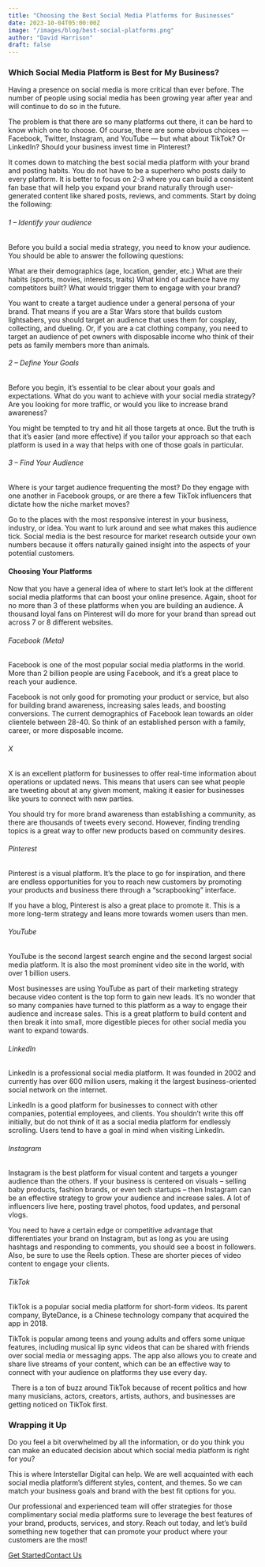 ```yaml
---
title: "Choosing the Best Social Media Platforms for Businesses"
date: 2023-10-04T05:00:00Z
image: "/images/blog/best-social-platforms.png"
author: "David Harrison"
draft: false
---
```



### Which Social Media Platform is Best for My Business?

Having a presence on social media is more critical than ever before. The number of people using social media has been growing year after year and will continue to do so in the future. 

The problem is that there are so many platforms out there, it can be hard to know which one to choose. Of course, there are some obvious choices — Facebook, Twitter, Instagram, and YouTube — but what about TikTok? Or LinkedIn? Should your business invest time in Pinterest? 

It comes down to matching the best social media platform with your brand and posting habits. You do not have to be a superhero who posts daily to every platform. It is better to focus on 2-3 where you can build a consistent fan base that will help you expand your brand naturally through user-generated content like shared posts, reviews, and comments. Start by doing the following: 

 

###### 1 – Identify your audience 

Before you build a social media strategy, you need to know your audience. You should be able to answer the following questions: 

 

What are their demographics (age, location, gender, etc.) 
What are their habits (sports, movies, interests, traits) 
What kind of audience have my competitors built? 
What would trigger them to engage with your brand? 
 

You want to create a target audience under a general persona of your brand. That means if you are a Star Wars store that builds custom lightsabers, you should target an audience that uses them for cosplay, collecting, and dueling. Or, if you are a cat clothing company, you need to target an audience of pet owners with disposable income who think of their pets as family members more than animals. 

 

###### 2 – Define Your Goals 

Before you begin, it’s essential to be clear about your goals and expectations. What do you want to achieve with your social media strategy? Are you looking for more traffic, or would you like to increase brand awareness? 

 

You might be tempted to try and hit all those targets at once. But the truth is that it’s easier (and more effective) if you tailor your approach so that each platform is used in a way that helps with one of those goals in particular. 

 

###### 3 – Find Your Audience 

Where is your target audience frequenting the most? Do they engage with one another in Facebook groups, or are there a few TikTok influencers that dictate how the niche market moves? 

 

Go to the places with the most responsive interest in your business, industry, or idea. You want to lurk around and see what makes this audience tick. Social media is the best resource for market research outside your own numbers because it offers naturally gained insight into the aspects of your potential customers. 

 

#### Choosing Your Platforms 
Now that you have a general idea of where to start let’s look at the different social media platforms that can boost your online presence. Again, shoot for no more than 3 of these platforms when you are building an audience. A thousand loyal fans on Pinterest will do more for your brand than spread out across 7 or 8 different websites. 

 

###### Facebook (Meta)

Facebook is one of the most popular social media platforms in the world. More than 2 billion people are using Facebook, and it’s a great place to reach your audience. 

 

Facebook is not only good for promoting your product or service, but also for building brand awareness, increasing sales leads, and boosting conversions. The current demographics of Facebook lean towards an older clientele between 28-40. So think of an established person with a family, career, or more disposable income. 

 

###### X

X is an excellent platform for businesses to offer real-time information about operations or updated news. This means that users can see what people are tweeting about at any given moment, making it easier for businesses like yours to connect with new parties. 

 

You should try for more brand awareness than establishing a community, as there are thousands of tweets every second. However, finding trending topics is a great way to offer new products based on community desires. 

 

###### Pinterest 

Pinterest is a visual platform. It’s the place to go for inspiration, and there are endless opportunities for you to reach new customers by promoting your products and business there through a “scrapbooking” interface.  

 

If you have a blog, Pinterest is also a great place to promote it. This is a more long-term strategy and leans more towards women users than men. 

 

###### YouTube 

YouTube is the second largest search engine and the second largest social media platform. It is also the most prominent video site in the world, with over 1 billion users. 

 

Most businesses are using YouTube as part of their marketing strategy because video content is the top form to gain new leads. It’s no wonder that so many companies have turned to this platform as a way to engage their audience and increase sales. This is a great platform to build content and then break it into small, more digestible pieces for other social media you want to expand towards. 

 

###### LinkedIn 

LinkedIn is a professional social media platform. It was founded in 2002 and currently has over 600 million users, making it the largest business-oriented social network on the internet. 

 

LinkedIn is a good platform for businesses to connect with other companies, potential employees, and clients. You shouldn’t write this off initially, but do not think of it as a social media platform for endlessly scrolling. Users tend to have a goal in mind when visiting LinkedIn.  

 

###### Instagram 

Instagram is the best platform for visual content and targets a younger audience than the others. If your business is centered on visuals – selling baby products, fashion brands, or even tech startups – then Instagram can be an effective strategy to grow your audience and increase sales. A lot of influencers live here, posting travel photos, food updates, and personal vlogs.  

 

You need to have a certain edge or competitive advantage that differentiates your brand on Instagram, but as long as you are using hashtags and responding to comments, you should see a boost in followers. Also, be sure to use the Reels option. These are shorter pieces of video content to engage your clients. 

 

###### TikTok 

TikTok is a popular social media platform for short-form videos. Its parent company, ByteDance, is a Chinese technology company that acquired the app in 2018.  

 

TikTok is popular among teens and young adults and offers some unique features, including musical lip sync videos that can be shared with friends over social media or messaging apps. The app also allows you to create and share live streams of your content, which can be an effective way to connect with your audience on platforms they use every day. 

  
There is a ton of buzz around TikTok because of recent politics and how many musicians, actors, creators, artists, authors, and businesses are getting noticed on TikTok first. 

### Wrapping it Up

Do you feel a bit overwhelmed by all the information, or do you think you can make an educated decision about which social media platform is right for you?

 

This is where Interstellar Digital can help. We are well acquainted with each social media platform’s different styles, content, and themes. So we can match your business goals and brand with the best fit options for you.

 

Our professional and experienced team will offer strategies for those complimentary social media platforms sure to leverage the best features of your brand, products, services, and story. Reach out today, and let’s build something new together that can promote your product where your customers are the most!
                        <nav><a data-aos="fade-up-sm" id="js-seo_page2_cta" href="/interstellar-website/contact/" data-n55-enchanted-cta="" data-n55-enchanted-cta-ambient="emit" data-n55-sodapop-id="js-soda-getintouch" data-n55-enchanted-cta-dont-touch="true" data-n55-enchanted-cta-shape-off="true" data-n55-enchanted-cta-hover-an="true" data-n55-enchanted-cta-size="large" data-n55-theme="brand" data-n55-wired4sound-click="vibrate"><span data-n55-wired4sound-hover="3">Get Started</span><span>Contact Us</span></a></nav>

